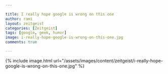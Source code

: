 ```yaml
---

title: I really hope google is wrong on this one
author: rami
layout: zeitgeist 
categories: [Zeitgeist]
tags: [google, geek, humor]
image: i-really-hope-google-is-wrong-on-this-one.jpg
comments: true

---
```


{% include image.html url="/assets/images/content/zeitgeist/i-really-hope-google-is-wrong-on-this-one.jpg" %}

